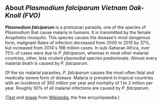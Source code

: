 About *Plasmodium falciparum Vietnam Oak-Knoll (FVO)* 
-----------------------------------------------------



***Plasmodium falciparum*** is a protozoan parasite, one of the species
of *Plasmodium* that cause malaria in humans. It is transmitted by the
female *Anopheles* mosquito. This species causes the disease\'s most
dangerous form, malignant Rates of infection decreased from 2000 to 2015
by 37%, but increased from 2014\'s 198 million cases. In sub-Saharan
Africa, over 75% of cases were due to *P. falciparum*, whereas in most
other malarial countries, other, less virulent plasmodial species
predominate. Almost every malarial death is caused by *P. falciparum*.

Of the six malarial parasites, *P. falciparum* causes the most-often
fatal and medically severe form of disease. Malaria is prevalent in
tropical countries with an incidence of 300 million per year and
mortality of 1 to 2 million per year. Roughly 50% of all malarial
infections are caused by *P. falciparum*.

([Text](https://en.wikipedia.org/wiki/Plasmodium_falciparum) and
[image](https://en.wikipedia.org/wiki/Plasmodium_falciparum#/media/File:Plasmodium_falciparum_01.png)
from [Wikipedia](http://en.wikipedia.org/), the free encyclopaedia.)
